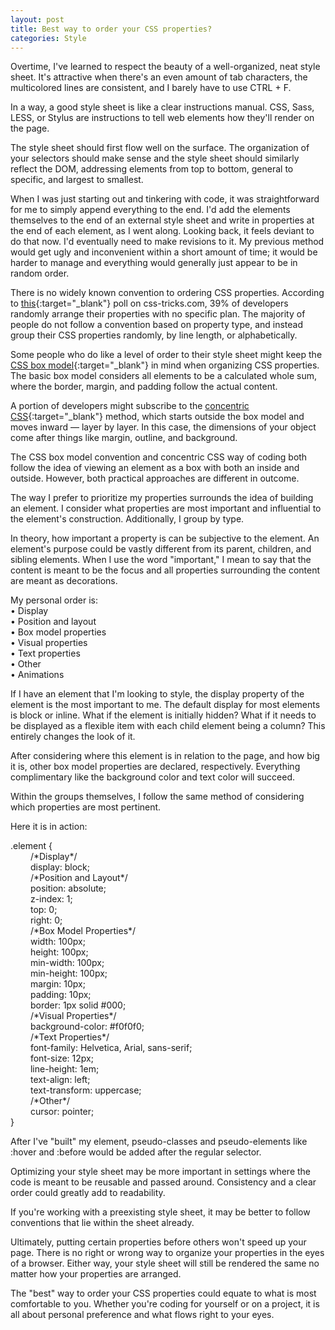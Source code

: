 ```yaml
---
layout: post
title: Best way to order your CSS properties?
categories: Style
---
```


Overtime, I've learned to respect the beauty of a well-organized, neat style sheet. It's attractive when there's an even amount of tab characters, the multicolored lines are consistent, and I barely have to use CTRL + F. 

In a way, a good style sheet is like a clear instructions manual. CSS, Sass, LESS, or Stylus are instructions to tell web elements how they'll render on the page. 

The style sheet should first flow well on the surface. The organization of your selectors should make sense and the style sheet should similarly reflect the DOM, addressing elements from top to bottom, general to specific, and largest to smallest. 

When I was just starting out and tinkering with code, it was straightforward for me to simply append everything to the end. I'd add the elements themselves to the end of an external style sheet and write in properties at the end of each element, as I went along. Looking back, it feels deviant to do that now. I'd eventually need to make revisions to it. My previous method would get ugly and inconvenient within a short amount of time; it would be harder to manage and everything would generally just appear to be in random order. 

There is no widely known convention to ordering CSS properties. According to [this](https://css-tricks.com/poll-results-how-do-you-order-your-css-properties/){:target="_blank"} poll on css-tricks.com, 39% of developers randomly arrange their properties with no specific plan. The majority of people do not follow a convention based on property type, and instead group their CSS properties randomly, by line length, or alphabetically.

Some people who do like a level of order to their style sheet might keep the [CSS box model](https://www.w3schools.com/css/css_boxmodel.asp){:target="_blank"} in mind when organizing CSS properties. The basic box model considers all elements to be a calculated whole sum, where the border, margin, and padding follow the actual content. 

A portion of developers might subscribe to the [concentric CSS](https://rhodesmill.org/brandon/2011/concentric-css/){:target="_blank"} method, which starts outside the box model and moves inward — layer by layer. In this case, the dimensions of your object come after things like margin, outline, and background. 

The CSS box model convention and concentric CSS way of coding both follow the idea of viewing an element as a box with both an inside and outside. However, both practical approaches are different in outcome. 

The way I prefer to prioritize my properties surrounds the idea of building an element. I consider what properties are most important and influential to the element's construction. Additionally, I group by type. 

In theory, how important a property is can be subjective to the element. An element's purpose could be vastly different from its parent, children, and sibling elements. When I use the word "important," I mean to say that the content is meant to be the focus and all properties surrounding the content are meant as decorations. 

My personal order is:<br>
• Display<br>
• Position and layout<br>
• Box model properties<br>
• Visual properties<br>
• Text properties<br>
• Other<br>
• Animations

If I have an element that I'm looking to style, the display property of the element is the most important to me. The default display for most elements is block or inline. What if the element is initially hidden? What if it needs to be displayed as a flexible item with each child element being a column? This entirely changes the look of it. 

After considering where this element is in relation to the page, and how big it is, other box model properties are declared, respectively. Everything complimentary like the background color and text color will succeed. 

Within the groups themselves, I follow the same method of considering which properties are most pertinent.

Here it is in action: 

<div class="blockcode">
<p>.element {<br>
&emsp; &emsp;<span class="blockcomment">/*Display*/</span><br>
&emsp; &emsp;display: block;<br>
&emsp; &emsp;<span class="blockcomment">/*Position and Layout*/</span><br>
&emsp; &emsp;position: absolute;<br>
&emsp; &emsp;z-index: 1;<br>
&emsp; &emsp;top: 0;<br>
&emsp; &emsp;right: 0;<br>
&emsp; &emsp;<span class="blockcomment">/*Box Model Properties*/</span><br>
&emsp; &emsp;width: 100px;<br>
&emsp; &emsp;height: 100px;<br>
&emsp; &emsp;min-width: 100px;<br>
&emsp; &emsp;min-height: 100px;<br>
&emsp; &emsp;margin: 10px;<br>
&emsp; &emsp;padding: 10px;<br>
&emsp; &emsp;border: 1px solid #000;<br>
&emsp; &emsp;<span class="blockcomment">/*Visual Properties*/</span><br>
&emsp; &emsp;background-color: #f0f0f0;<br>
&emsp; &emsp;<span class="blockcomment">/*Text Properties*/</span><br>
&emsp; &emsp;font-family: Helvetica, Arial, sans-serif;<br>
&emsp; &emsp;font-size: 12px;<br>
&emsp; &emsp;line-height: 1em;<br>
&emsp; &emsp;text-align: left;<br>
&emsp; &emsp;text-transform: uppercase;<br>
&emsp; &emsp;<span class="blockcomment">/*Other*/</span><br>
&emsp; &emsp;cursor: pointer;<br>
}
</p>
</div>

After I've "built" my element, pseudo-classes and pseudo-elements like :hover and :before would be added after the regular selector. 

Optimizing your style sheet may be more important in settings where the code is meant to be reusable and passed around. Consistency and a clear order could greatly add to readability. 

If you're working with a preexisting style sheet, it may be better to follow conventions that lie within the sheet already. 

Ultimately, putting certain properties before others won't speed up your page. There is no right or wrong way to organize your properties in the eyes of a browser. Either way, your style sheet will still be rendered the same no matter how your properties are arranged. 

The "best" way to order your CSS properties could equate to what is most comfortable to you. Whether you're coding for yourself or on a project, it is all about personal preference and what flows right to your eyes. 